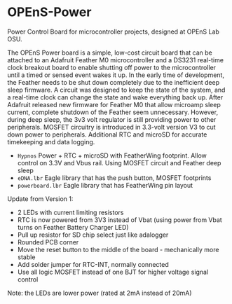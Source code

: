 # OPEnS-Power
Power Control Board for microcontroller projects, designed at OPEnS Lab OSU.

The OPEnS Power board is a simple, low-cost circuit board that can be attached to an Adafruit Feather M0 microcontroller and a DS3231 real-time clock breakout board to enable shutting off power to the microcontroller until a timed or sensed event wakes it up.
In the early time of development, the Feather needs to be shut down completely due to the inefficient  deep sleep firmware.
A circuit was designed to keep the state of the system, and a real-time clock can change the state and wake everything back up.
After Adafruit released new firmware for Feather M0 that allow microamp sleep current, complete shutdown of the Feather seem unnecessary.
However, during deep sleep, the 3v3 volt regulator is still providing power to other peripherals. 
MOSFET circuitry is introduced in 3.3-volt version V3 to cut down power to peripherals. Additional RTC and microSD for accurate timekeeping and data logging.


* `Hypnos` Power + RTC + microSD with FeatherWing footprint. Allow control on 3.3V and Vbus rail. Using MOSFET circuit and Feather deep sleep
* `eDNA.lbr` Eagle library that has the push button, MOSFET footprints
* `powerboard.lbr` Eagle library that has FeatherWing pin layout

Update from Version 1:
* 2 LEDs with current limiting resistors
* RTC is now powered from 3V3 instead of Vbat (using power from Vbat turns on Feather Battery Charger LED)
* Pull up resistor for SD chip select just like adalogger
* Rounded PCB corner
* Move the reset button to the middle of the board - mechanically more stable
* Add solder jumper for RTC-INT, normally connected
* Use all logic MOSFET instead of one BJT for higher voltage signal control

Note: the LEDs are lower power (rated at 2mA instead of 20mA)